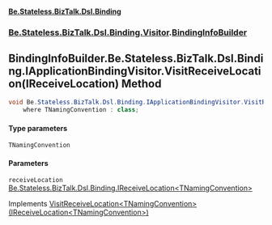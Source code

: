#### [Be.Stateless.BizTalk.Dsl.Binding](README.md 'README')
### [Be.Stateless.BizTalk.Dsl.Binding.Visitor](Be.Stateless.BizTalk.Dsl.Binding.Visitor.md 'Be.Stateless.BizTalk.Dsl.Binding.Visitor').[BindingInfoBuilder](BindingInfoBuilder.md 'Be.Stateless.BizTalk.Dsl.Binding.Visitor.BindingInfoBuilder')

## BindingInfoBuilder.Be.Stateless.BizTalk.Dsl.Binding.IApplicationBindingVisitor.VisitReceiveLocation<TNamingConvention>(IReceiveLocation<TNamingConvention>) Method

```csharp
void Be.Stateless.BizTalk.Dsl.Binding.IApplicationBindingVisitor.VisitReceiveLocation<TNamingConvention>(Be.Stateless.BizTalk.Dsl.Binding.IReceiveLocation<TNamingConvention> receiveLocation)
    where TNamingConvention : class;
```
#### Type parameters

<a name='Be.Stateless.BizTalk.Dsl.Binding.Visitor.BindingInfoBuilder.Be.Stateless.BizTalk.Dsl.Binding.IApplicationBindingVisitor.VisitReceiveLocation_TNamingConvention_(Be.Stateless.BizTalk.Dsl.Binding.IReceiveLocation_TNamingConvention_).TNamingConvention'></a>

`TNamingConvention`
#### Parameters

<a name='Be.Stateless.BizTalk.Dsl.Binding.Visitor.BindingInfoBuilder.Be.Stateless.BizTalk.Dsl.Binding.IApplicationBindingVisitor.VisitReceiveLocation_TNamingConvention_(Be.Stateless.BizTalk.Dsl.Binding.IReceiveLocation_TNamingConvention_).receiveLocation'></a>

`receiveLocation` [Be.Stateless.BizTalk.Dsl.Binding.IReceiveLocation&lt;](IReceiveLocation_TNamingConvention_.md 'Be.Stateless.BizTalk.Dsl.Binding.IReceiveLocation<TNamingConvention>')[TNamingConvention](BindingInfoBuilder.Be.Stateless.BizTalk.Dsl.Binding.IApplicationBindingVisitor.VisitReceiveLocation_TNamingConvention_(IReceiveLocation_TNamingConvention_).md#Be.Stateless.BizTalk.Dsl.Binding.Visitor.BindingInfoBuilder.Be.Stateless.BizTalk.Dsl.Binding.IApplicationBindingVisitor.VisitReceiveLocation_TNamingConvention_(Be.Stateless.BizTalk.Dsl.Binding.IReceiveLocation_TNamingConvention_).TNamingConvention 'Be.Stateless.BizTalk.Dsl.Binding.Visitor.BindingInfoBuilder.Be.Stateless.BizTalk.Dsl.Binding.IApplicationBindingVisitor.VisitReceiveLocation<TNamingConvention>(Be.Stateless.BizTalk.Dsl.Binding.IReceiveLocation<TNamingConvention>).TNamingConvention')[&gt;](IReceiveLocation_TNamingConvention_.md 'Be.Stateless.BizTalk.Dsl.Binding.IReceiveLocation<TNamingConvention>')

Implements [VisitReceiveLocation&lt;TNamingConvention&gt;(IReceiveLocation&lt;TNamingConvention&gt;)](IApplicationBindingVisitor.VisitReceiveLocation_TNamingConvention_(IReceiveLocation_TNamingConvention_).md 'Be.Stateless.BizTalk.Dsl.Binding.IApplicationBindingVisitor.VisitReceiveLocation<TNamingConvention>(Be.Stateless.BizTalk.Dsl.Binding.IReceiveLocation<TNamingConvention>)')
